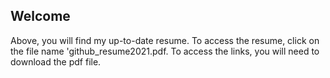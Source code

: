## Welcome
Above, you will find my up-to-date resume. To access the resume, click
on the file name 'github_resume2021.pdf.  To access the links, you will
need to download the pdf file. 

